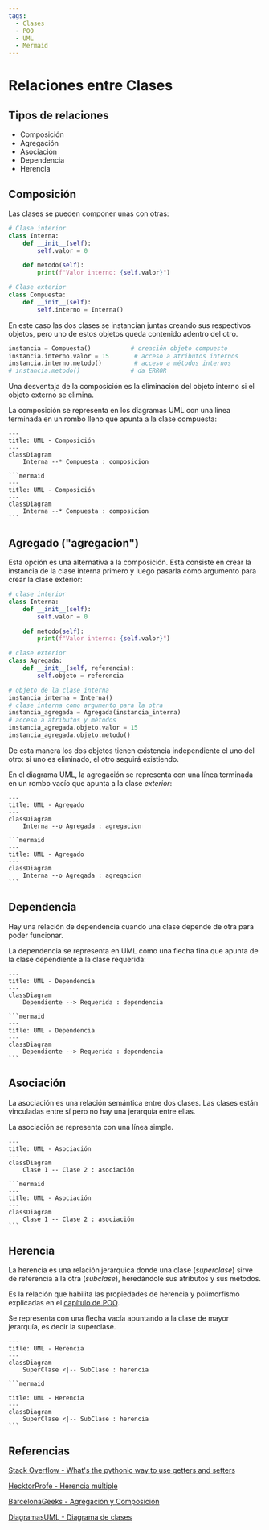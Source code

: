 ```yaml
---
tags:
  - Clases
  - POO
  - UML
  - Mermaid
---
```


# Relaciones entre Clases


## Tipos de relaciones

- Composición
- Agregación
- Asociación
- Dependencia
- Herencia


## Composición

Las clases se pueden componer unas con otras: 

```python
# Clase interior
class Interna:
    def __init__(self):
        self.valor = 0

    def metodo(self):
        print(f"Valor interno: {self.valor}")

# Clase exterior
class Compuesta:
    def __init__(self):
        self.interno = Interna()
```

En este caso 
las dos clases se instancian juntas
creando sus respectivos objetos, 
pero uno de estos objetos
queda contenido adentro del otro.


```python
instancia = Compuesta()           # creación objeto compuesto
instancia.interno.valor = 15       # acceso a atributos internos 
instancia.interno.metodo()         # acceso a métodos internos
# instancia.metodo()              # da ERROR
```

Una desventaja de la composición es la eliminación del objeto interno si el objeto externo se elimina.


La composición se representa
en los diagramas UML
con una línea terminada en un rombo lleno
que apunta a la clase compuesta:

<div class="grid cards" markdown>

```mermaid
---
title: UML - Composición
---
classDiagram
    Interna --* Compuesta : composicion
```

    ```mermaid
    ---
    title: UML - Composición
    ---
    classDiagram
        Interna --* Compuesta : composicion
    ```


</div>




## Agregado ("agregacion")

Esta opción es una alternativa a la composición. 
Esta consiste en crear la instancia de la clase interna primero y luego pasarla como argumento para crear la clase exterior:

```python
# clase interior
class Interna:
    def __init__(self):
        self.valor = 0

    def metodo(self):
        print(f"Valor interno: {self.valor}")

# clase exterior
class Agregada:
    def __init__(self, referencia):
        self.objeto = referencia

# objeto de la clase interna
instancia_interna = Interna()   
# clase interna como argumento para la otra
instancia_agregada = Agregada(instancia_interna)
# acceso a atributos y métodos
instancia_agregada.objeto.valor = 15        
instancia_agregada.objeto.metodo()
```

De esta manera los dos objetos tienen existencia independiente
el uno del otro:
si uno es eliminado,
el otro seguirá existiendo.

En el diagrama UML,
la agregación se representa
con una línea terminada en un rombo vacío
que apunta a la clase *exterior*:

<div class="grid cards" markdown>

```mermaid
---
title: UML - Agregado
---
classDiagram
    Interna --o Agregada : agregacion
```

    ```mermaid
    ---
    title: UML - Agregado
    ---
    classDiagram
        Interna --o Agregada : agregacion
    ```

</div>


## Dependencia

Hay una relación de dependencia
cuando una clase
depende de otra
para poder funcionar.

La dependencia se representa en UML
como una flecha fina que apunta
de la clase dependiente
a la clase requerida:

<div class="grid cards" markdown>

```mermaid
---
title: UML - Dependencia
---
classDiagram
    Dependiente --> Requerida : dependencia
```

    ```mermaid
    ---
    title: UML - Dependencia
    ---
    classDiagram
        Dependiente --> Requerida : dependencia
    ```

</div>


## Asociación

La asociación es una relación semántica entre dos clases.
Las clases están vinculadas entre sí
pero no hay una jerarquía entre ellas.

La asociación se representa con una línea simple.

<div class="grid cards" markdown>

```mermaid
---
title: UML - Asociación
---
classDiagram
    Clase 1 -- Clase 2 : asociación
```

    ```mermaid
    ---
    title: UML - Asociación
    ---
    classDiagram
        Clase 1 -- Clase 2 : asociación
    ```
</div>



## Herencia


La herencia es una relación jerárquica
donde una clase (*superclase*)
sirve de referencia a la otra (*subclase*),
heredándole sus atributos y sus métodos. 

Es la relación que habilita las propiedades de herencia y polimorfismo explicadas en el [capítulo de POO](poo.md).

Se representa con una flecha vacía apuntando a la clase de mayor jerarquía,
es decir la superclase.


<div class="grid cards" markdown>

```mermaid
---
title: UML - Herencia
---
classDiagram
    SuperClase <|-- SubClase : herencia
```

    ```mermaid
    ---
    title: UML - Herencia
    ---
    classDiagram
        SuperClase <|-- SubClase : herencia
    ```

</div>



## Referencias

[Stack Overflow - What's the pythonic way to use getters and setters](https://stackoverflow.com/questions/2627002/whats-the-pythonic-way-to-use-getters-and-setters)

[HecktorProfe - Herencia múltiple](https://docs.hektorprofe.net/python/herencia-en-la-poo/herencia-multiple/)

[BarcelonaGeeks - Agregación y Composición](https://barcelonageeks.com/python-oops-agregacion-y-composicion/)

[DiagramasUML - Diagrama de clases](https://diagramasuml.com/diagrama-de-clases/)